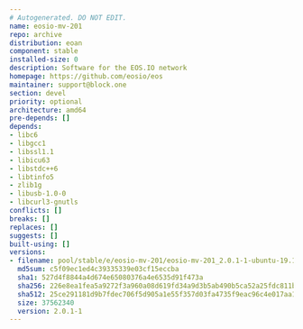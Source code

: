 ```yaml
---
# Autogenerated. DO NOT EDIT.
name: eosio-mv-201
repo: archive
distribution: eoan
component: stable
installed-size: 0
description: Software for the EOS.IO network
homepage: https://github.com/eosio/eos
maintainer: support@block.one
section: devel
priority: optional
architecture: amd64
pre-depends: []
depends:
- libc6
- libgcc1
- libssl1.1
- libicu63
- libstdc++6
- libtinfo5
- zlib1g
- libusb-1.0-0
- libcurl3-gnutls
conflicts: []
breaks: []
replaces: []
suggests: []
built-using: []
versions:
- filename: pool/stable/e/eosio-mv-201/eosio-mv-201_2.0.1-1-ubuntu-19.10_amd64.deb
  md5sum: c5f09ec1ed4c39335339e03cf15eccba
  sha1: 527d4f8844a4d674e65080376a4e6535d91f473a
  sha256: 226e8ea1fea5a9272f3a960a08d619fd34a9d3b5ab490b5ca52a25fdc811beb6
  sha512: 25ce291181d9b7fdec706f5d905a1e55f357d03fa4735f9eac96c4e017aa1a842a0331d206ab9eb318da2f0ede12d9ac76fb66ff7687a86decf22804a5864b01
  size: 37562340
  version: 2.0.1-1
---
```

